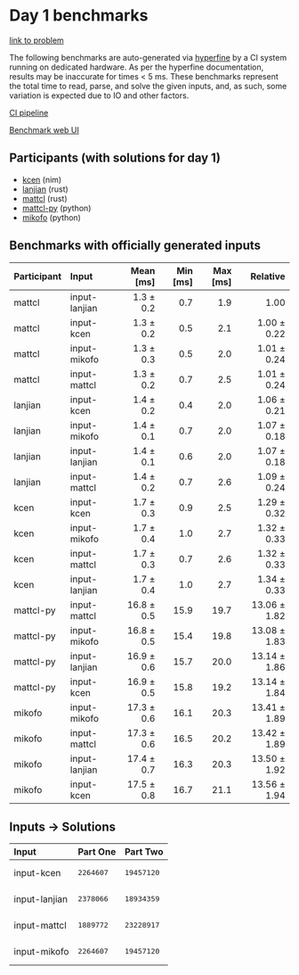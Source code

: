 # Day 1 benchmarks

[link to problem](https://adventofcode.com/2024/day/1)

The following benchmarks are auto-generated via
[hyperfine](https://github.com/sharkdp/hyperfine) by a CI system running on
dedicated hardware. As per the hyperfine documentation, results may be
inaccurate for times < 5 ms. These benchmarks represent the total time to read,
parse, and solve the given inputs, and, as such, some variation is expected due
to IO and other factors.

[CI pipeline](http://ci.papercode.net:8080/teams/main/pipelines/aoc2024)

[Benchmark web UI](https://aoc.ancalagon.black)


## Participants (with solutions for day 1)

- [kcen](https://github.com/kcen/aoc2024) (nim)
- [lanjian](https://github.com/lanjian/aoc-2024) (rust)
- [mattcl](https://github.com/mattcl/aoc2024) (rust)
- [mattcl-py](https://github.com/mattcl/aoc2024-py) (python)
- [mikofo](https://github.com/mikofo/aoc2024) (python)


## Benchmarks with officially generated inputs

| Participant | Input | Mean [ms] | Min [ms] | Max [ms] | Relative |
|:---|:---|---:|---:|---:|---:|
| mattcl | input-lanjian | 1.3 ± 0.2 | 0.7 | 1.9 | 1.00 |
| mattcl | input-kcen | 1.3 ± 0.2 | 0.5 | 2.1 | 1.00 ± 0.22 |
| mattcl | input-mikofo | 1.3 ± 0.3 | 0.5 | 2.0 | 1.01 ± 0.24 |
| mattcl | input-mattcl | 1.3 ± 0.2 | 0.7 | 2.5 | 1.01 ± 0.24 |
| lanjian | input-kcen | 1.4 ± 0.2 | 0.4 | 2.0 | 1.06 ± 0.21 |
| lanjian | input-mikofo | 1.4 ± 0.1 | 0.7 | 2.0 | 1.07 ± 0.18 |
| lanjian | input-lanjian | 1.4 ± 0.1 | 0.6 | 2.0 | 1.07 ± 0.18 |
| lanjian | input-mattcl | 1.4 ± 0.2 | 0.7 | 2.6 | 1.09 ± 0.24 |
| kcen | input-kcen | 1.7 ± 0.3 | 0.9 | 2.5 | 1.29 ± 0.32 |
| kcen | input-mikofo | 1.7 ± 0.4 | 1.0 | 2.7 | 1.32 ± 0.33 |
| kcen | input-mattcl | 1.7 ± 0.3 | 0.7 | 2.6 | 1.32 ± 0.33 |
| kcen | input-lanjian | 1.7 ± 0.4 | 1.0 | 2.7 | 1.34 ± 0.33 |
| mattcl-py | input-mattcl | 16.8 ± 0.5 | 15.9 | 19.7 | 13.06 ± 1.82 |
| mattcl-py | input-mikofo | 16.8 ± 0.5 | 15.4 | 19.8 | 13.08 ± 1.83 |
| mattcl-py | input-lanjian | 16.9 ± 0.6 | 15.7 | 20.0 | 13.14 ± 1.86 |
| mattcl-py | input-kcen | 16.9 ± 0.5 | 15.8 | 19.2 | 13.14 ± 1.84 |
| mikofo | input-mikofo | 17.3 ± 0.6 | 16.1 | 20.3 | 13.41 ± 1.89 |
| mikofo | input-mattcl | 17.3 ± 0.6 | 16.5 | 20.2 | 13.42 ± 1.89 |
| mikofo | input-lanjian | 17.4 ± 0.7 | 16.3 | 20.3 | 13.50 ± 1.92 |
| mikofo | input-kcen | 17.5 ± 0.8 | 16.7 | 21.1 | 13.56 ± 1.94 |


## Inputs -> Solutions

| Input | Part One | Part Two |
|:---|:---|:---|
|input-kcen|<pre>2264607</pre>|<pre>19457120</pre>|
|input-lanjian|<pre>2378066</pre>|<pre>18934359</pre>|
|input-mattcl|<pre>1889772</pre>|<pre>23228917</pre>|
|input-mikofo|<pre>2264607</pre>|<pre>19457120</pre>|